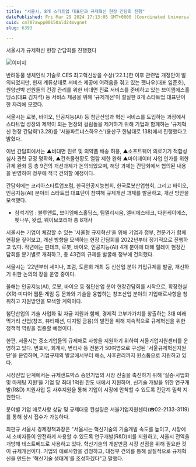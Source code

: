 ```yaml
---
title: "서울시, 8개 스타트업 대표단과 규제혁신 현장 간담회 진행"
datePublished: Fri Mar 29 2024 17:13:05 GMT+0000 (Coordinated Universal Time)
cuid: cm707awpp00150ald24mvgnet
slug: 6393

---
```



서울시가 규제혁신 현장 간담회를 진행했다

![이미지](https://cdn.hashnode.com/res/hashnode/image/upload/v1739261350318/7d2b3738-664c-4f6d-b9c7-cf3f2714e07d.png)

반려동물 생체인식 기술로 CES 최고혁신상을 수상('22.1.)한 이후 관련법 개정안이 발의되었지만, 현재 계류상태로 서비스 제공에 어려움을 겪고 있는 펫나우(대표 임준호), 원양선박 선원들의 건강 관리를 위한 비대면 진료 서비스를 준비하고 있는 브이엠에스홀딩스(대표 김지석) 등 서비스 제공을 위해 '규제개선'이 절실한 8개 스타트업 대표단이 한 자리에 모였다.

서울시는 로봇, 바이오, 인공지능(AI) 등 첨단산업과 혁신 서비스를 도입하는 과정에서 스타트업 성장의 제약이 되는 현장의 걸림돌을 제거하기 위해 기업과 함께하는 '규제혁신 현장 간담회'(3.28)를 '서울파트너스하우스'(용산구 한남대로 138)에서 진행했다고 밝혔다.

이번 간담회에서는 ▲비대면 진료 및 의약품 배송 허용, ▲소프트웨어 의료기기 적합성 심사 관련 규정 명확화, ▲건축물현황도 열람 제한 완화 ▲마이데이터 사업 인가를 위한 규제 완화 등 총 9건의 개선과제가 논의되었으며, 해당 과제는 간담회에서 협의된 내용을 반영하여 정부에 적극 건의할 예정이다.

간담회에는 코리아스타트업포럼, 한국인공지능협회, 한국로봇산업협회, 그리고 바이오, 인공지능(AI) 분야의 스타트업 대표단이 참여해 규제개선 과제를 발굴하고, 개선 방안을 모색했다.

* 참석기업 : 블루앤트, 브이엠에스홀딩스, 팀엘리시움, 엘비에스테크, 다윈케이에스, 펫나우, 왓섭, 웨이브코리아 총 8개사

서울시는 기업이 체감할 수 있는 '서울형 규제혁신'을 위해 기업과 정부, 전문가가 함께 현황을 짚어보고, 개선 방향을 모색하는 현장 간담회를 2022년부터 정기적으로 진행하고 있다. 작년에는 핀테크, 로봇, 바이오, 인공지능(AI) 4개 분야에 대해 릴레이 현장간담회를 분기별로 개최하고, 총 43건의 규제를 발굴해 정부에 건의했다.

서울시는 '22년부터 세미나, 포럼, 토론회 개최 등 신산업 분야 기업규제를 발굴, 개선하기 위한 논의의 장을 운영 중이다.

올해는 인공지능(AI), 로봇, 바이오 등 첨단산업 분야 현장간담회를 시작으로, 확장현실(XR)·미디어·웹툰·게임 등 문화와 기술을 융합하는 창조산업 분야의 기업애로사항을 청취하고 지원방안을 모색할 계획이다.

첨단산업의 기술 사업화 및 자금 지원과 함께, 경제적 고부가가치를 창출하는 3대 미래 먹거리 산업(창조, 뷰티패션, 디지털 금융)의 발전을 위해 지속적으로 규제혁신을 위한 정책적 역량을 집중할 예정이다.

한편, 서울시는 중소기업들의 규제애로 사항을 지원하기 위하여 서울기업지원센터를 운영하고 있다. 변호사, 회계사, 변리사 등 전문가 50여명으로 구성된 '서울규제혁신지원단'을 운영하며, 기업규제의 발굴에서부터 해소, 사후관리까지 원스톱으로 지원하고 있다.

시장진입 단계에서는 규제샌드박스 승인기업의 시장 진출을 촉진하기 위해 ‘실증·사업화 및 마케팅 지원’을 기업 당 최대 1억원 한도 내에서 지원하며, 신기술 개발을 위한 연구개발(R&D) 지원사업 등 사후지원을 통해 기업이 시장에 안착할 수 있도록 전단계 밀착 지원한다.

분야별 기업 애로사항 상담 및 규제대응 컨설팅은 서울기업지원센터(☎02-2133-3119)를 통해 상시 접수가 가능하다.

최판규 서울시 경제정책과장은 "서울시는 혁신기술의 기술개발 속도를 높이고, 시장에서 소비자들이 안전하게 사용할 수 있도록 연구개발(R&D)비를 지원하고, 서울시 전역을 개방해 테스트베드로 사용하고 있다. 혁신기술의 개발만큼 시장 선점을 위해 필요한 것이 규제개선이다. 기업의 애로사항을 경청하고, 대정부 건의를 통해 실질적으로 규제혁신을 만드는 '혁신기술 생태계'를 조성하겠다"고 말했다.